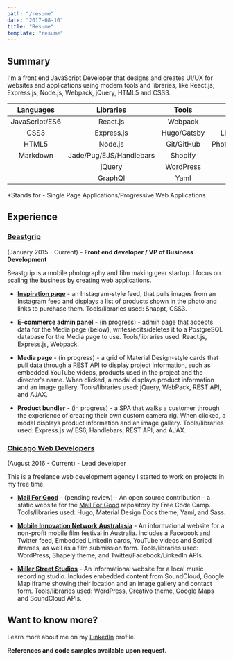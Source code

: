 ```yaml
---
path: "/resume"
date: "2017-08-10"
title: "Resume"
template: "resume"
---
```


## Summary

I'm a front end JavaScript Developer that designs and creates UI/UX for websites and applications using modern tools and libraries, like React.js, Express.js, Node.js, Webpack, jQuery, HTML5 and CSS3. 

| Languages      | Libraries               | Tools       | Misc.                 |
| :------------: | :---------------------: | :---------: | :-------------------: |
| JavaScript/ES6 | React.js                | Webpack     | SPA/PWA*              |
| CSS3           | Express.js              | Hugo/Gatsby | Linux/Mac/Windows     |
| HTML5          | Node.js                 | Git/GitHub  | Photoshop/GIMP/Moqups |
| Markdown       | Jade/Pug/EJS/Handlebars | Shopify     | Figma/Inkscape        |
|                | jQuery                  | WordPress   | REST APIs             |
|                | GraphQl                 | Yaml        | AJAX                  |

*Stands for - Single Page Applications/Progressive Web Applications

## Experience

### [Beastgrip](https://beastgrip.com)
(January 2015 - Current) - **Front end developer / VP of Business Development** 

Beastgrip is a mobile photography and film making gear startup. I focus on scaling the business by creating web applications.

* [**Inspiration page**](https://beastgrip.com/pages/inspiration-2) - an Instagram-style feed, that pulls images from an Instagram feed and displays a list of products shown in the photo and links to purchase them. Tools/libraries used: Snappt, CSS3.

* **E-commerce admin panel** - (in progress) - admin page that accepts data for the Media page (below), writes/edits/deletes it to a PostgreSQL database for the Media page to use. Tools/libraries used: React.js, Express.js, Webpack.

* **Media page** - (in progress) - a grid of Material Design-style cards that pull data through a REST API to display project information, such as embedded YouTube videos, products used in the project and the director's name. When clicked, a modal displays product information and an image gallery. Tools/libraries used: jQuery, WebPack, REST API, and AJAX.

* **Product bundler** - (in progress) - a SPA that walks a customer through the experience of creating their own custom camera rig. When clicked, a modal displays product information and an image gallery. Tools/libraries used: Express.js w/ ES6, Handlebars, REST API, and AJAX.

### [Chicago Web Developers](https://chicagowebdevelopers.co)
(August 2016 - Current) - Lead developer

This is a freelance web development agency I started to work on projects in my free time.

* [**Mail For Good**](https://mail-for-good.netlify.com) - (pending review) - An open source contribution - a static website for the [Mail For Good](https://github.com/freecodecamp/mail-for-good) repository by Free Code Camp. Tools/libraries used: Hugo, Material Design Docs theme, Yaml, and Sass.

* [**Mobile Innovation Network Australasia**](http://mina.pro) - An informational website for a non-profit mobile film festival in Australia. Includes a Facebook and Twitter feed, Embedded LinkedIn cards, YouTube videos and Scribd iframes, as well as a film submission form. Tools/libraries used: WordPress, Shapely theme, and Twitter/Facebook/LinkedIn APIs.

* [**Miller Street Studios**](http:millerstreetstudios.com) - An informational website for a local music recording studio. Includes embedded content from SoundCloud, Google Map iframe showing their location and an image gallery and contact form. Tools/libraries used: WordPress, Creativo theme, Google Maps and SoundCloud APIs.

## Want to know more?
Learn more about me on my [LinkedIn](https://www.linkedin.com/in/sean-lawrence-21792799/) profile.

**References and code samples available upon request.**